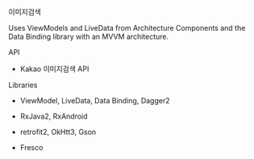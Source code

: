 이미지검색

Uses ViewModels and LiveData from Architecture Components
and the Data Binding library with an MVVM architecture.

API
- Kakao 이미지검색 API

Libraries

- ViewModel, LiveData, Data Binding, Dagger2

- RxJava2, RxAndroid

- retrofit2, OkHtt3, Gson

- Fresco

